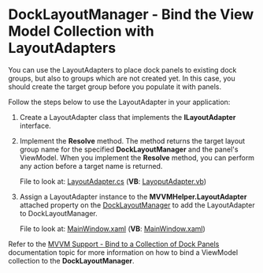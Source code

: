 # DockLayoutManager - Bind the View Model Collection with LayoutAdapters
You can use the LayoutAdapters to place dock panels to existing dock groups, but also to groups which are not created yet. In this case, you should create the target group before you populate it with panels.

Follow the steps below to use the LayoutAdapter in your application:

1. Create a LayoutAdapter class that implements the **ILayoutAdapter** interface.

2. Implement the **Resolve** method. The method returns the target layout group name for the specified **DockLayoutManager** and the panel's ViewModel. When you implement the **Resolve** method, you can perform any action before a target name is returned. 

     File to look at: [LayoutAdapter.cs](https://github.com/DevExpress-Examples/docklayoutmanager-bind-view-model-collection-with-LayoutAdapters/blob/20.2.3%2B/CS/DXSample/Common/LayoutAdapter.cs) (**VB**: [LayoputAdapter.vb](https://github.com/DevExpress-Examples/docklayoutmanager-bind-view-model-collection-with-LayoutAdapters/blob/20.2.3%2B/VB/DXSample/Common/LayoutAdapter.vb))

3. Assign a LayoutAdapter instance to the **MVVMHelper.LayoutAdapter** attached property on the [DockLayoutManager](https://docs.devexpress.com/wpf/DevExpress.Xpf.Docking.DockLayoutManager) to add the LayoutAdapter to DockLayoutManager.

     File to look at: [MainWindow.xaml](https://github.com/DevExpress-Examples/docklayoutmanager-bind-view-model-collection-with-LayoutAdapters/blob/20.2.3%2B/CS/DXSample/MainWindow.xaml) (**VB**: [MainWindow.xaml](https://github.com/DevExpress-Examples/docklayoutmanager-bind-view-model-collection-with-LayoutAdapters/blob/20.2.3%2B/VB/DXSample/MainWindow.xaml))

Refer to the [MVVM Support - Bind to a Collection of Dock Panels](https://docs.devexpress.com/WPF/11386/#non-existing-dock-panels-advanced) documentation topic for more information on how to bind a ViewModel collection to the **DockLayoutManager**.
